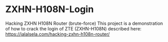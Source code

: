 # ZXHN-H108N-Login
Hacking ZXHN H108N Router (brute-force)
This project is a demonstration of how to crack the login of ZTE (ZXHN-H108N) described here: https://jalalsela.com/hacking-zxhn-h108n-router/
